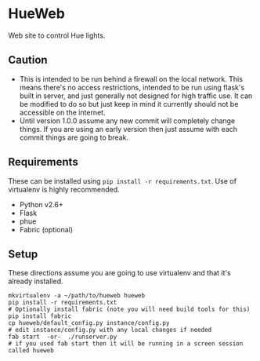 # HueWeb

Web site to control Hue lights.

## Caution

- This is intended to be run behind a firewall on the local network. This means there's no access restrictions, intended to be run using flask's built in server, and just generally not designed for high traffic use.  It can be modified to do so but just keep in mind it currently should not be accessible on the internet.
- Until version 1.0.0 assume any new commit will completely change things. If you are using an early version then just assume with each commit things are going to break.

## Requirements

These can be installed using `pip install -r requirements.txt`. Use of virtualenv is highly recommended.

- Python v2.6+
- Flask
- phue
- Fabric (optional)

## Setup

These directions assume you are going to use virtualenv and that it's already installed.

    mkvirtualenv -a ~/path/to/hueweb hueweb
    pip install -r requirements.txt
    # Optionally install fabric (note you will need build tools for this)
    pip install fabric
    cp hueweb/default_config.py instance/config.py
    # edit instance/config.py with any local changes if needed
    fab start  -or-  ./runserver.py
    # if you used fab start then it will be running in a screen session called hueweb
